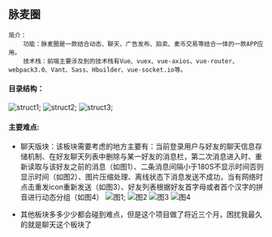##  脉麦圈

~~~
简介：
    功能：脉麦圈是一款结合动态、聊天、广告发布、拍卖、麦币交易等结合一体的一款APP应用。
    技术栈：前端主要涉及到的技术栈有Vue、vuex、vue-axios、vue-router、webpack3.0、Vant、Sass、Hbuilder、vue-socket.io等。
~~~

####  目录结构：
![struct1](https://s1.ax1x.com/2018/10/12/iN87Ae.jpg);
![struct2](https://s1.ax1x.com/2018/10/12/iN8o7D.png);
![struct3](https://s1.ax1x.com/2018/10/12/iN8I0O.png);

####  主要难点:
- 聊天版块：该板块需要考虑的地方主要有：当前登录用户与好友的聊天信息存储机制、在好友聊天列表中删除与某一好友的消息栏，第二次消息进入时、重新读取与该好友之前的消息（如图1）、二条消息间隔小于180S不显示时间否则显示时间（如图2）、图片压缩处理、离线状态下消息发送不成功，当有网络时点击重发icon重新发送（如图3）、好友列表根据好友首字母或者首个汉字的拼音进行动态分组（如图4）
![图1](https://s1.ax1x.com/2018/10/12/iNGPhj.jpg);
![图2](https://s1.ax1x.com/2018/10/12/iNG3g1.jpg)
![图3](https://s1.ax1x.com/2018/10/12/iNG13R.jpg)
![图4](https://s1.ax1x.com/2018/10/12/iNGlC9.jpg)

- 其他板块多多少少都会碰到难点，但是这个项目做了将近三个月，困扰我最久的就是聊天这个板块了

